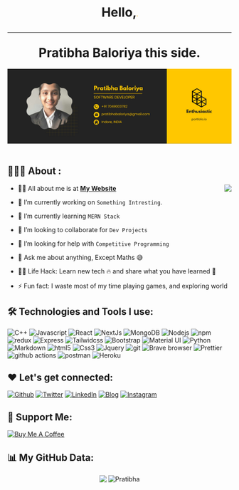 <h1 align="center">Hello,<img src="https://raw.githubusercontent.com/ABSphreak/ABSphreak/master/gifs/Hi.gif" width="1.875rem" height="3.75rem"><hr/>Pratibha Baloriya this side.</h1>

<!--
**pratibha2411/pratibha2411** is a ✨ _special_ ✨ repository because its `README.md` (this file) appears on your GitHub profile.
Here are some ideas to get you started: -->

<div align="center">
  <img src ="./Pratibha Baloriya.png" />
  
</div>

 <br/>

## 👨🏻‍💻 About : 

<img  src="./thoughtworks-gif_dribbble.gif" height="18.125rem" align="right" />

- 🙋‍♂️ All about me is at **[My Website](https://portfolio.github.io/)**

- 🔭 I’m currently working on `Something Intresting`.

- 🌱 I’m currently learning `MERN Stack`

- 👯 I’m looking to collaborate for `Dev Projects`

- 🤔 I’m looking for help with `Competitive Programming`

- 💬 Ask me about anything, Except Maths :sweat_smile:

- 👨‍💻 Life Hack: Learn new tech :fire: and share what you have learned :tada:

- ⚡ Fun fact: I waste most of my time playing games, and exploring world

## 🛠️ Technologies and Tools I use:

<p>
<img alt="C++" src="https://img.shields.io/badge/C%2B%2B-00599C?style=for-the-badge&logo=c%2B%2B&logoColor=white" height="1.5625rem"/>
<img alt="Javascript" src="https://img.shields.io/badge/JavaScript-323330?style=for-the-badge&logo=javascript&logoColor=F7DF1E"  height="1.5625rem"/>
<img alt="React" src="https://img.shields.io/badge/React-20232A?style=for-the-badge&logo=react&logoColor=61DAFB" height="1.5625rem"/>
<img alt="NextJs" src="https://img.shields.io/badge/Next-black?style=for-the-badge&logo=next.js&logoColor=white" height="1.5625rem"/>
<img alt="MongoDB" src="https://img.shields.io/badge/-MongoDB-13aa52?style=flat-square&logo=mongodb&logoColor=white"  height="1.5625rem"/>
<img alt="Nodejs" src="https://img.shields.io/badge/-Nodejs-43853d?style=flat-square&logo=Node.js&logoColor=white"  height="1.5625rem"/>
<img alt="npm" src="https://img.shields.io/badge/NPM-%23000000.svg?style=for-the-badge&logo=npm&logoColor=white" height="1.5625rem"/>
<img alt="redux" src="https://img.shields.io/badge/-Redux-764ABC?style=flat-square&logo=redux&logoColor=white" height="1.5625rem"/>
 <img alt="Express" src="https://img.shields.io/badge/express.js-%23404d59.svg?style=for-the-badge&logo=express&logoColor=%2361DAFB" height="1.5625rem"/>
<img alt="Tailwidcss" src="https://img.shields.io/badge/Tailwind_CSS-38B2AC?style=for-the-badge&logo=tailwind-css&logoColor=white" height="1.5625rem"/>
<img alt="Bootstrap" src="https://img.shields.io/badge/Bootstrap-563D7C?style=for-the-badge&logo=bootstrap&logoColor=white" height="1.5625rem"/>
<img alt="Material UI" src="https://img.shields.io/badge/Material--UI-0081CB?style=for-the-badge&logo=material-ui&logoColor=white" height="1.5625rem"/>
<img alt="Python" src="https://img.shields.io/badge/Python-14354C?style=for-the-badge&logo=python&logoColor=white" height="1.5625rem"/>
<img alt="Markdown" src="https://img.shields.io/badge/Markdown-000000?style=for-the-badge&logo=markdown&logoColor=white"  height="1.5625rem"/>
<img alt="html5" src="https://img.shields.io/badge/HTML5-E34F26?style=for-the-badge&logo=html5&logoColor=white" height="1.5625rem"/>
<img alt="Css3" src="https://img.shields.io/badge/CSS3-1572B6?style=for-the-badge&logo=css3&logoColor=white" height="1.5625rem"/>
<img alt="Jquery" src="https://img.shields.io/badge/jquery-%230769AD.svg?style=for-the-badge&logo=jquery&logoColor=white" height="1.5625rem"/>
<img alt="git" src="https://img.shields.io/badge/-Git-F05032?style=flat-square&logo=git&logoColor=white" height="1.5625rem"/>
<img alt="Brave browser" src="https://img.shields.io/badge/-Brave_Browser-FB542B?style=flat-square&logo=brave&logoColor=white" height="1.5625rem"/>
<img alt="Prettier" src="https://img.shields.io/badge/-Prettier-F7B93E?style=flat-square&logo=prettier&logoColor=white" height="1.5625rem"/>
 <img alt="github actions" src="https://img.shields.io/badge/-Github_Actions-2088FF?style=flat-square&logo=github-actions&logoColor=white" height="1.5625rem"/>
 <img alt="postman" src="https://img.shields.io/badge/-Postman-00C7B7?style=flat-square&logo=postman&logoColor=white" height="1.5625rem"/>
 <img alt="Heroku" src="https://img.shields.io/badge/-Heroku-430098?style=flat-square&logo=heroku&logoColor=white" height="1.5625rem"/>
</p>

## ❤️ Let's get connected:

<p><a href="https://pratibha2411.github.io/" target="_blank"><img alt="Github" src="" height="1.875rem" /></a> <a href="https://twitter.com/pratibha2411" target="_blank"><img alt="Twitter" src=""  height="1.875rem"/></a> <a href="https://www.linkedin.com/in/pratibha2411/" target="_blank"><img alt="LinkedIn" src=""  height="1.875rem"/></a> <a href="https://pratibha2411.github.io/" target="_blank"><img alt="Blog" src=""  height="1.875rem"/></a> <a href="https://www.instagram.com/pratibha2411" target="_blank"><img alt="Instagram" src=""  height="1.875rem"/></a>
</p>

## 🤝 Support Me:

<a href="https://www.buymeacoffee.com/pratibha2411" target="_blank"><img src="https://cdn.buymeacoffee.com/buttons/v2/default-violet.png" alt="Buy Me A Coffee" height="3.75rem" width="12.5rem"></a>

## 📊 My GitHub Data:

<div align="center">
  <img align="center" src="https://pratibha2411.github.io/" />
  <img align="center" src="https://github-readme-streak-stats.herokuapp.com/?user=pratibha2411&" alt="Pratibha" />
</div>
